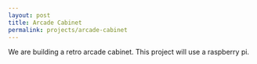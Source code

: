 ```yaml
---
layout: post
title: Arcade Cabinet
permalink: projects/arcade-cabinet
---
```


We are building a retro arcade cabinet. This project will use a raspberry 
pi.
